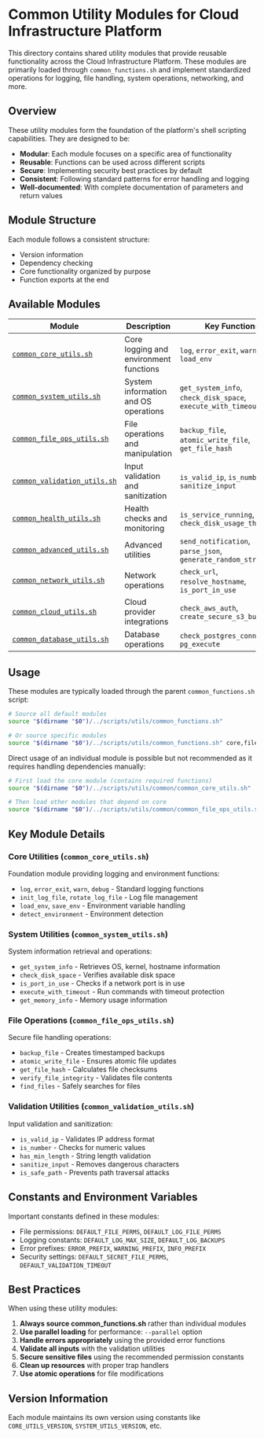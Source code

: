 # Common Utility Modules for Cloud Infrastructure Platform

This directory contains shared utility modules that provide reusable functionality across the Cloud Infrastructure Platform. These modules are primarily loaded through `common_functions.sh` and implement standardized operations for logging, file handling, system operations, networking, and more.

## Overview

These utility modules form the foundation of the platform's shell scripting capabilities. They are designed to be:

- **Modular**: Each module focuses on a specific area of functionality
- **Reusable**: Functions can be used across different scripts
- **Secure**: Implementing security best practices by default
- **Consistent**: Following standard patterns for error handling and logging
- **Well-documented**: With complete documentation of parameters and return values

## Module Structure

Each module follows a consistent structure:

- Version information
- Dependency checking
- Core functionality organized by purpose
- Function exports at the end

## Available Modules

| Module | Description | Key Functions |
|--------|-------------|--------------|
| [`common_core_utils.sh`](common_core_utils.sh) | Core logging and environment functions | `log`, `error_exit`, `warn`, `debug`, `load_env` |
| [`common_system_utils.sh`](common_system_utils.sh) | System information and OS operations | `get_system_info`, `check_disk_space`, `execute_with_timeout` |
| [`common_file_ops_utils.sh`](common_file_ops_utils.sh) | File operations and manipulation | `backup_file`, `atomic_write_file`, `get_file_hash` |
| [`common_validation_utils.sh`](common_validation_utils.sh) | Input validation and sanitization | `is_valid_ip`, `is_number`, `sanitize_input` |
| [`common_health_utils.sh`](common_health_utils.sh) | Health checks and monitoring | `is_service_running`, `check_disk_usage_threshold` |
| [`common_advanced_utils.sh`](common_advanced_utils.sh) | Advanced utilities | `send_notification`, `parse_json`, `generate_random_string` |
| [`common_network_utils.sh`](common_network_utils.sh) | Network operations | `check_url`, `resolve_hostname`, `is_port_in_use` |
| [`common_cloud_utils.sh`](common_cloud_utils.sh) | Cloud provider integrations | `check_aws_auth`, `create_secure_s3_bucket` |
| [`common_database_utils.sh`](common_database_utils.sh) | Database operations | `check_postgres_connection`, `pg_execute` |

## Usage

These modules are typically loaded through the parent `common_functions.sh` script:

```bash
# Source all default modules
source "$(dirname "$0")/../scripts/utils/common_functions.sh"

# Or source specific modules
source "$(dirname "$0")/../scripts/utils/common_functions.sh" core,file_ops,validation
```

Direct usage of an individual module is possible but not recommended as it requires handling dependencies manually:

```bash
# First load the core module (contains required functions)
source "$(dirname "$0")/../scripts/utils/common/common_core_utils.sh"

# Then load other modules that depend on core
source "$(dirname "$0")/../scripts/utils/common/common_file_ops_utils.sh"
```

## Key Module Details

### Core Utilities (`common_core_utils.sh`)

Foundation module providing logging and environment functions:

- `log`, `error_exit`, `warn`, `debug` - Standard logging functions
- `init_log_file`, `rotate_log_file` - Log file management
- `load_env`, `save_env` - Environment variable handling
- `detect_environment` - Environment detection

### System Utilities (`common_system_utils.sh`)

System information retrieval and operations:

- `get_system_info` - Retrieves OS, kernel, hostname information
- `check_disk_space` - Verifies available disk space
- `is_port_in_use` - Checks if a network port is in use
- `execute_with_timeout` - Run commands with timeout protection
- `get_memory_info` - Memory usage information

### File Operations (`common_file_ops_utils.sh`)

Secure file handling operations:

- `backup_file` - Creates timestamped backups
- `atomic_write_file` - Ensures atomic file updates
- `get_file_hash` - Calculates file checksums
- `verify_file_integrity` - Validates file contents
- `find_files` - Safely searches for files

### Validation Utilities (`common_validation_utils.sh`)

Input validation and sanitization:

- `is_valid_ip` - Validates IP address format
- `is_number` - Checks for numeric values
- `has_min_length` - String length validation
- `sanitize_input` - Removes dangerous characters
- `is_safe_path` - Prevents path traversal attacks

## Constants and Environment Variables

Important constants defined in these modules:

- File permissions: `DEFAULT_FILE_PERMS`, `DEFAULT_LOG_FILE_PERMS`
- Logging constants: `DEFAULT_LOG_MAX_SIZE`, `DEFAULT_LOG_BACKUPS`
- Error prefixes: `ERROR_PREFIX`, `WARNING_PREFIX`, `INFO_PREFIX`
- Security settings: `DEFAULT_SECRET_FILE_PERMS`, `DEFAULT_VALIDATION_TIMEOUT`

## Best Practices

When using these utility modules:

1. **Always source common_functions.sh** rather than individual modules
2. **Use parallel loading** for performance: `--parallel` option
3. **Handle errors appropriately** using the provided error functions
4. **Validate all inputs** with the validation utilities
5. **Secure sensitive files** using the recommended permission constants
6. **Clean up resources** with proper trap handlers
7. **Use atomic operations** for file modifications

## Version Information

Each module maintains its own version using constants like `CORE_UTILS_VERSION`, `SYSTEM_UTILS_VERSION`, etc.
